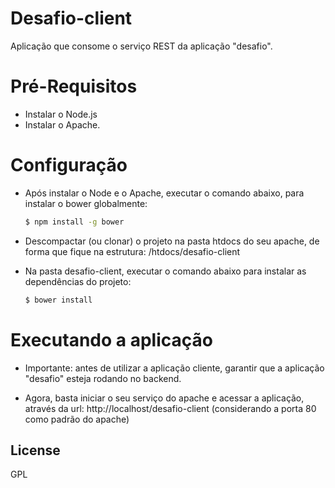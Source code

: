 # Desafio-client

Aplicação que consome o serviço REST da aplicação "desafio".

# Pré-Requisitos

  - Instalar o Node.js
  - Instalar o Apache.

# Configuração

  - Após instalar o Node e o Apache, executar o comando abaixo, para instalar o bower globalmente:
     ```sh
     $ npm install -g bower
     ```
     
  - Descompactar (ou clonar) o projeto na pasta htdocs do seu apache, de forma que fique na estrutura: <caminho do apache>/htdocs/desafio-client
  
  - Na pasta desafio-client, executar o comando abaixo para instalar as dependências do projeto:
       ```sh
     $ bower install
     ```

# Executando a aplicação

- Importante: antes de utilizar a aplicação cliente, garantir que a aplicação "desafio" esteja rodando no backend.

- Agora, basta iniciar o seu serviço do apache e acessar a aplicação, através da url: http://localhost/desafio-client (considerando a porta 80 como padrão do apache)



License
----

GPL
